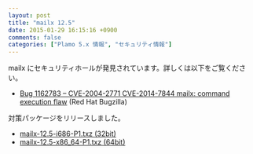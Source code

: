 ```yaml
---
layout: post
title: "mailx 12.5"
date: 2015-01-29 16:15:16 +0900
comments: false
categories: ["Plamo 5.x 情報", "セキュリティ情報"]
---
```


mailx にセキュリティホールが発見されています。詳しくは以下をご覧ください。

* [Bug 1162783 &ndash; CVE-2004-2771 CVE-2014-7844 mailx: command execution flaw](https://bugzilla.redhat.com/show_bug.cgi?id=1162783) (Red Hat Bugzilla)

対策パッケージをリリースしました。

* [mailx-12.5-i686-P1.txz (32bit)](ftp://plamo.linet.gr.jp/pub/Plamo-5.x/x86/plamo/01_minimum/network.txz/mailx-12.5-i686-P1.txz)
* [mailx-12.5-x86_64-P1.txz (64bit)](ftp://plamo.linet.gr.jp/pub/Plamo-5.x/x86_64/plamo/01_minimum/network.txz/mailx-12.5-x86_64-P1.txz)